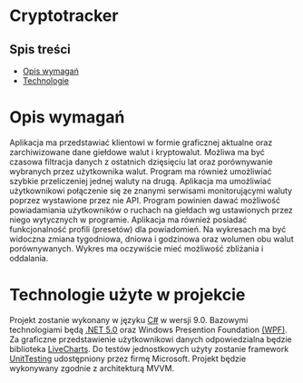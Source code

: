 # Cryptotracker

## Spis treści

* [Opis wymagań](#opis-wymagań)
* [Technologie](#technologie-użyte-w-projekcie)

# Opis wymagań

Aplikacja ma przedstawiać klientowi w formie graficznej aktualne oraz zarchiwizowane dane giełdowe walut i kryptowalut. Możliwa ma być czasowa filtracja danych z ostatnich dzięsięciu lat oraz porównywanie wybranych przez użytkownika walut. Program ma również umożliwiać szybkie przeliczeniej jednej waluty na drugą.
Aplikacja ma umożliwiać użytkownikowi połączenie się ze znanymi serwisami monitorującymi waluty poprzez wystawione przez nie API. Program powinien dawać możliwość powiadamiania użytkowników o ruchach na giełdach wg ustawionych przez niego wytycznych w programie.
Aplikacja ma również posiadać funkcjonalność profili (presetów) dla powiadomień. Na wykresach ma być widoczna zmiana tygodniowa, dniowa i godzinowa oraz wolumen obu walut porównywanych. Wykres ma oczywiście mieć możliwość zbliżania i oddalania.

# Technologie użyte w projekcie

Projekt zostanie wykonany w języku [C#](https://docs.microsoft.com/pl-pl/dotnet/csharp/whats-new/csharp-9) w wersji 9.0. 
Bazowymi technologiami będą [.NET 5.0](https://docs.microsoft.com/pl-pl/dotnet/core/dotnet-five) oraz Windows Presention Foundation [(WPF)](https://docs.microsoft.com/en-us/dotnet/desktop/wpf/?view=netdesktop-5.0). Za graficzne przedstawienie użytkownikowi danych odpowiedzialna będzie biblioteka [LiveCharts](https://lvcharts.net/). Do testów jednostkowych użyty zostanie framework 
[UnitTesting](https://en.wikipedia.org/wiki/Visual_Studio_Unit_Testing_Framework) udostępniony przez firmę Microsoft. Projekt będzie wykonywany zgodnie z architekturą MVVM.
